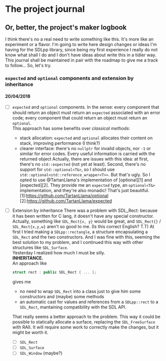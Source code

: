 # The project journal
## Or, better, the project's maker logbook
I think there's no a real need to write something like this. It's more like an experiment or a flavor.
I'm going to write here design changes or ideas I'm having for the SDLpp library, since being my first experience I really do not
know what shall I do and I don't have ideas about write this in a tidier way.
This journal shall be maintained in pair with the roadmap to give me a track to follow... So, let's try.

### `expected` and `optional` components and extension by inheritance
#### 20/04/2018
- [ ] `expected` and `optional` components.
    In the sense: every component that should return an object must return an `expected` associated with an error code; every component
    that could return an object must return an `optional`.  
    This approach has some benefits over _classical methods_:
    - stack allocation: `expected` and `optional` allocates their content on stack, improving performance (I think?)
	- clearer interface: there's no `nullptr` for invalid objects, nor `-1` or similar for error codes. Every useful information is
	  carried with the returned object
	Actually, there are issues with this idea: at first, there's no `std::expected` (not yet at least). Second, there's no support for
	`std::optional<T&>`, so I should use `std::optional<std::reference_wrapper<T>>`. But that's ugly.
	So I opted to use @TartanLlama's implementation of [optional][1] and [expected][2].
	They provide me an `expected` type, an `optional<T&>` implementation, and they're also monadic! That's just beautiful.
[1]:https://github.com/TartanLlama/optional
[2]:https://github.com/TartanLlama/expected
- [ ] Extension by inheritance
	There was a problem with SDL_Rect: because it has been written for C lang, it doesn't have any special constructor.
	Actually, something like `SDL_Rect{x, y}` would be great, and `SDL_Rect{}` / `SDL_Rect{x,y,w}` aren't so good to me. (Is this correct
	English? T.T)
	At first I tried making a `SDLpp::rectangle`, a structure encapsulating a `SDL_Rect` and the two constructors. And I was fine with
	this, seeming the best solution to my problem, and I continued this way with other structures like `SDL_Surface`.  
	Yesterday I realized how much I must be silly.  
	**INHERITANCE.**  
	An approach like
	```cpp
	struct rect : public SDL_Rect { ... };
	```
	gives me
	- no need to wrap `SDL_Rect` into a class just to give him some constructors and (maybe) some methods
	- an automatic cast for values and references from a `SDLpp::rect` to a `SDL_Rect`, mantaining compatibility with the SDL API.  
	
	That really seems a better approach to the problem.
	This way it could be possible to statically allocate a surface, replacing the `SDL_FreeSurface` with RAII. It will require some work
	to correctly make the changes, but it might be worth it.
	- [ ] `SDL_Rect`
	- [ ] `SDL_Surface`
	- [ ] `SDL_Window` (maybe?)
